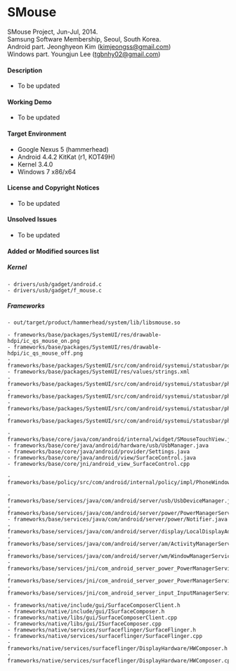 # SMouse

SMouse Project, Jun-Jul, 2014.<br>
Samsung Software Membership, Seoul, South Korea.<br>
Android part. Jeonghyeon Kim (kimjeongss@gmail.com)<br>
Windows part. Youngjun Lee (tgbnhy02@gmail.com)


#### Description

- To be updated


#### Working Demo

- To be updated


#### Target Environment

- Google Nexus 5 (hammerhead)
- Android 4.4.2 KitKat (r1, KOT49H)
- Kernel 3.4.0
- Windows 7 x86/x64


#### License and Copyright Notices

- To be updated


#### Unsolved Issues

- To be updated


#### Added or Modified sources list
##### Kernel
```
- drivers/usb/gadget/android.c
- drivers/usb/gadget/f_mouse.c
```

##### Frameworks
```
- out/target/product/hammerhead/system/lib/libsmouse.so

- frameworks/base/packages/SystemUI/res/drawable-hdpi/ic_qs_mouse_on.png
- frameworks/base/packages/SystemUI/res/drawable-hdpi/ic_qs_mouse_off.png
- frameworks/base/packages/SystemUI/src/com/android/systemui/statusbar/policy/MouseController.java
- frameworks/base/packages/SystemUI/res/values/strings.xml
- frameworks/base/packages/SystemUI/src/com/android/systemui/statusbar/phone/QuickSettings.java
- frameworks/base/packages/SystemUI/src/com/android/systemui/statusbar/phone/QuickSettingsModel.java
- frameworks/base/packages/SystemUI/src/com/android/systemui/statusbar/phone/PhoneStatusBar.java
- frameworks/base/packages/SystemUI/src/com/android/systemui/statusbar/phone/SettingsPanelView.java

- frameworks/base/core/java/com/android/internal/widget/SMouseTouchView.java
- frameworks/base/core/java/android/hardware/usb/UsbManager.java
- frameworks/base/core/java/android/provider/Settings.java
- frameworks/base/core/java/android/view/SurfaceControl.java
- frameworks/base/core/jni/android_view_SurfaceControl.cpp

- frameworks/base/policy/src/com/android/internal/policy/impl/PhoneWindowManager.java

- frameworks/base/services/java/com/android/server/usb/UsbDeviceManager.java
- frameworks/base/services/java/com/android/server/power/PowerManagerService.java
- frameworks/base/services/java/com/android/server/power/Notifier.java
- frameworks/base/services/java/com/android/server/display/LocalDisplayAdapter.java
- frameworks/base/services/java/com/android/server/am/ActivityManagerService.java
- frameworks/base/services/java/com/android/server/wm/WindowManagerService.java
- frameworks/base/services/jni/com_android_server_power_PowerManagerService.cpp
- frameworks/base/services/jni/com_android_server_power_PowerManagerService.h
- frameworks/base/services/jni/com_android_server_input_InputManagerService.cpp

- frameworks/native/include/gui/SurfaceComposerClient.h
- frameworks/native/include/gui/ISurfaceComposer.h
- frameworks/native/libs/gui/SurfaceComposerClient.cpp
- frameworks/native/libs/gui/ISurfaceComposer.cpp
- frameworks/native/services/surfaceflinger/SurfaceFlinger.h
- frameworks/native/services/surfaceflinger/SurfaceFlinger.cpp
- frameworks/native/services/surfaceflinger/DisplayHardware/HWComposer.h
- frameworks/native/services/surfaceflinger/DisplayHardware/HWComposer.cpp
```
